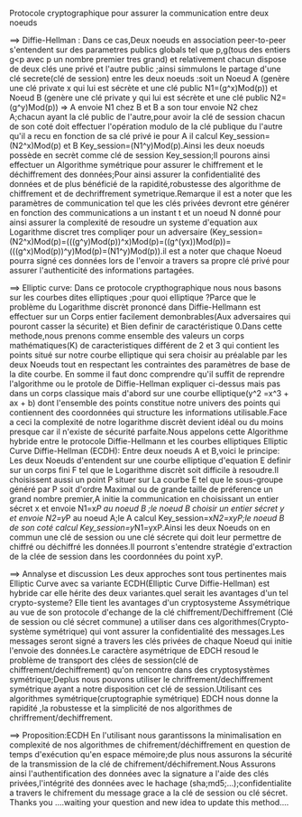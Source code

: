 
Protocole cryptographique pour assurer la communication entre deux noeuds

==> Diffie-Hellman :
  Dans ce cas,Deux noeuds en association peer-to-peer s'entendent sur des parametres publics globals tel que p,g(tous des entiers g<p avec p un nombre premier tres grand) et relativement chacun dispose de deux clés une privé et l'autre public ;ainsi simmulons le partage d'une clé secrete(clé de session) entre les deux noeuds :soit un Noeud A (genère une clé private x qui lui est sécrète et une clé public N1=(g^x)Mod(p)) et Noeud B (genère une clé private y qui lui est sécrète et une clé public N2=(g^y)Mod(p)) => A envoie N1 chez B et B a son tour envoie N2 chez A;chacun ayant la clé public de l'autre,pour avoir la clé de session chacun de son coté doit effectuer l'opération modulo de la clé publique du l'autre qu'il a recu en fonction de sa clé privé ie pour A il calcul Key_session=(N2^x)Mod(p) et B Key_session=(N1^y)Mod(p).Ainsi les deux noeuds possède en secrèt comme clé de session Key_session;Il pourons ainsi effectuer un Algorithme symétrique pour assurer le chiffrement et le déchiffrement des données;Pour ainsi assurer la confidentialité des données et de plus bénéficié de la rapidité,robustesse des algorithme de chiffrement et de dechriffrement symetrique.Remarque il est a noter que les paramètres de communication tel que les clés privées devront etre générer en fonction des communications a un instant t et un noeud N donné pour ainsi assurer la complexité de resoudre un systeme d'equation aux Logarithme discret tres compliqer pour un adversaire (Key_session=(N2^x)Mod(p)=(((g^y)Mod(p))^x)Mod(p)=((g^(yx))Mod(p))=(((g^x)Mod(p))^y)Mod(p)=(N1^y)Mod(p)).il est a noter que chaque Noeud pourra signé ces données lors de l'envoir a travers sa propre clé privé pour assurer l'authenticité des informations partagées.
 
 ==> Elliptic curve:
   Dans ce protocole crypthographique nous nous basons sur les courbes dites elliptiques ;pour quoi elliptique ?Parce que le problème du Logarithme discrèt prononcé dans Diffie-Hellmann est effectuer sur  un Corps entier facilement demonbrables(Aux adversaires qui pouront casser la sécurite) et Bien definir de caractéristique 0.Dans cette methode,nous prenons comme ensemble des valeurs un corps mathématiques(K) de caracteristiques différent de 2 et 3 qui contient les points situé sur notre courbe elliptique qui sera choisir au préalable par les deux Noeuds tout en respectant les contraintes des paramètres de base de la dite courbe. En somme il faut donc comprendre qu'il suffit de reprendre l'algorithme ou le protole de Diffie-Hellman expliquer ci-dessus mais pas dans un corps classique mais d'abord sur une courbe elliptique(y^2 =x^3 + ax + b) dont l'ensemble des points constitue notre univers des points qui contiennent des coordonnées qui structure les informations utilisable.Face a ceci la complexité de notre logarithme discrèt devient idéal ou du moins presque car il n'existe de sécurité parfaite.Nous appelons cette Algorithme hybride entre le protocole Diffie-Hellmann et les courbes elliptiques Elliptic Curve Diffie-Hellman (ECDH): Entre deux noeuds A et B,voici le principe: Les deux Noeuds d'entendent sur une courbe elliptique d'equation E definir sur un corps fini F tel que le Logarithme discrèt soit difficile à resoudre.Il choisissent aussi un point P situer sur La courbe E tel que le sous-groupe généré par P soit d'ordre Maximal ou de grande taille de préference un grand nombre premier,A initie la communication en choisissant un entier sécret x et envoie N1=x*P au noeud B ;le noeud B choisir un entier sécret y et envoie N2=y*P au noeud A;le A calcul Key_session=x*N2=xyP;le noeud B de son coté calcul Key_session=y*N1=yxP.Ainsi les deux Noeuds on en commun une clé de session ou une clé sécrete qui doit leur permettre de chiffré ou déchiffré les données.Il pourront s'entendre stratégie d'extraction de la clée de session dans les coordonnées  du point xyP.
   
   ==> Annalyse et discussion
    Les deux approches sont tous pertinentes mais Elliptic Curve avec sa variante ECDH(Elliptic Curve Diffie-Hellman) est hybride car elle hérite des deux variantes.quel serait les avantages d'un tel crypto-systeme? Elle tient les avantages d'un cryptosysteme Assymétrique au vue de son protocole d'echange de la clé chiffrement/Dechiffrement (Clé de session ou clé sécret commune) a utiliser dans ces algorithmes(Crypto-système symétrique) qui vont assurer la confidentialité des messages.Les messages seront signé a travers les clés privées de chaque Noeud qui initie l'envoie des données.Le caractère asymétrique de EDCH resoud le problème de transport des clées de session(clé de chiffrement/dechiffrement) qu'on rencontre dans des cryptosystèmes symétrique;Deplus nous pouvons utiliser le chriffrement/dechiffrement symétrique ayant a notre disposition cet clé de session.Utilisant ces algorithmes symétrique(cruptographie symétrique) EDCH nous donne la rapidité ,la robustesse et la simplicité de nos algorithmes de chriffrement/dechiffrement.

   ==> Proposition:ECDH
   En l'utilisant nous garantissons la minimalisation en complexité de nos algorithmes de chifrement/déchiffrement en question de temps d'exécution qu'en espace mémoire;de plus nous assurons la sécurité de la transmission de la clé de chifrement/déchifrement.Nous Assurons ainsi l'authentification des données avec la signature a l'aide des clés privées,l'intégrité des données avec le hachage (sha;md5;...);confidentialite a travers le chifrement du message grace a la clé de session ou clé sécret.
  Thanks you ....waiting your question and new idea to update this method....
